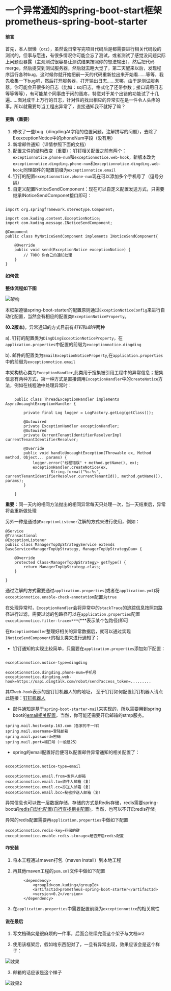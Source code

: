 # 一个异常通知的spring-boot-start框架 prometheus-spring-boot-starter




#### 前言

首先，本人很懒（orz），虽然说日常写完项目代码后是都需要进行相关代码段的测试的，但事与愿违，有很多情况你可能会忘了测试，或者测试了感觉没问题实际上问题没暴露（主观测试很容易让测试结果按照你的想法输出），然后把代码merge，然后提交到测试服务器，然后就去睡大觉了，第二天醒来以后，发现程序运行各种bug，这时候你就开始把前一天的代码重新拉出来开始看……等等，我先收集一下bug吧，然后打开服务器，打开输出日志……天哪，由于是测试服务器，你可能会开很多的日志（比如：sql日志，格式化了还带参数；接口调用日志等等等等），有可能某个同事由于闲的蛋疼，特意对于某个出错的功能试了十几遍……面对成千上万行的日志，针对性的找出相应的异常实在是一件令人头疼的事。所以就需要每当工程出异常了，直接通知我不就好了嘛？


#### 更新（重要）

1. 修改了一些bug（dingdingAt字段的位置问题，注解拼写的问题），去除了ExexceptionNotice中的phoneNum字段（没有用）
2. 新增邮件通知（详情参照下面的文档）
3. 配置文件的结构改变（重要）：钉钉相关配置之前有两个：``exceptionnotice.phone-num``和``exceptionnotice.web-hook``，新版本改为``exceptionnotice.dingding.phone-num``和``exceptionnotice.dingding.web-hook``;同理邮件的配置前缀为``exceptionnotice.email``
4. 钉钉的配置``exceptionnotice.phone-num``现在可以添加多个手机号了（逗号分隔）
5. 自定义配置NoticeSendComponent：现在可以自定义配置发送方式，只需要继承INoticeSendComponet接口即可：

```

import org.springframework.stereotype.Component;

import com.kuding.content.ExceptionNotice;
import com.kuding.message.INoticeSendComponent;

@Component
public class MyNoticeSendComponent implements INoticeSendComponent{

	@Override
	public void send(ExceptionNotice exceptionNotice) {
		// TODO 你自己的通知处理
	}	
}

```

#### 如何做


**整体流程如下图**

![架构](/src/main/resources/jiage.jpg)

本框架遵循spring-boot-starter的配置原则通过``ExceptionNoticeConfig``来进行自动化配置，当然会有相应的配置类``ExceptionNoticeProperty``。

**(0.2版本)**，异常通知的方式目前有*钉钉*和*邮件*两种

   a). 钉钉的配置类为``DingDingExceptionNoticeProperty``，在``application.properties``中配置的前缀为``exceptionnotice.dingding``
   
   b). 邮件的配置类为``EmailExceptionNoticeProperty``,在``application.properties``中的前缀为``exceptionnotice.email``

本架构核心类为``ExceptionHandler``,此类用于搜集被引用工程中的异常信息；搜集信息有两种方式，第一种方式是直接调用``ExceptionHandler``中的``createNotice``方法，例如在线程池中处理异常时：
 

```

	public class ThreadExceptionHandler implements AsyncUncaughtExceptionHandler {
	
		private final Log logger = LogFactory.getLog(getClass());
	
		@Autowired
		private ExceptionHandler exceptionHandler;
		@Autowired
		private CurrentTenantIdentifierResolverImpl currentTenantIdentifierResolver;
	
		@Override
		public void handleUncaughtException(Throwable ex, Method method, Object... params) {
			logger.error("线程错误" + method.getName(), ex);
			exceptionHandler.createNotice(ex,
					String.format("%s:%s", currentTenantIdentifierResolver.currentTenantId(), method.getName()), params);
		}
	
	}
   ```

**重要**：同一天内的相同方法抛出的相同异常每天只处理一次，当一天结束后，异常将会重新做处理

另外一种是通过``@ExceptionListener``注解的方式来进行使用，例如：

```
@Service
@Transactional
@ExceptionListener
public class ManagerTopUpStrategyService extends BaseService<ManagerTopUpStrategy, ManagerTopUpStrategyDao> {

	@Override
	protected Class<ManagerTopUpStrategy> getType() {
		return ManagerTopUpStrategy.class;
	}

}
```

通过注解的方式需要通过``application.properties``(或者在``application.yml``)将``exceptionnotice.enable-check-annotation``配置为`true`

在处理异常时，``ExceptionHandler``会将异常中的``stackTrace``的追踪信息按照包路径进行过滤，需要过滤的包路径可以在``application.properties``配置``exceptionnotice.filter-trace=***``(***表示某个包路径)即可

在``ExceptionHandler``整理好相关的异常数据后，就可以通过实现``INoticeSendComponent``的相关类来进行通知了；


   * 钉钉通知的实现比较简单，只需要在``application.properties``添加如下配置：
   
```

exceptionnotice.notice-type=dingding

exceptionnotice.dingding.phone-num=手机号
exceptionnotice.dingding.web-hook=https://oapi.dingtalk.com/robot/send?access_token=.........

```

其中``web-hook``表示的是钉钉机器人的的地址， 至于钉钉如何配置钉钉机器人请点此链接：[钉钉机器人](https://open-doc.dingtalk.com/docs/doc.htm?spm=a219a.7629140.0.0.21364a97PQbww2&treeId=257&articleId=105735&docType=1 "自定义机器人")



   * 邮件通知是基于``spring-boot-starter-mail``来实现的，所以需要用到spring boot的[email相关配置](https://docs.spring.io/spring-boot/docs/2.1.1.RELEASE/reference/htmlsingle/#boot-features-email "、email相关配置")，当然，你可能还需要开启邮箱的stmp服务。
   
```
spring.mail.host=smtp.163.com（各家的不一样）
spring.mail.username=登陆邮箱
spring.mail.password=密码
spring.mail.port=端口号（一般是25）

```

   * spring的email配置好后便可以配置邮件异常通知的相关配置了：
   
```

exceptionnotice.notice-type=email

exceptionnotice.email.from=发件人邮箱
exceptionnotice.email.to=收件人邮箱（复）
exceptionnotice.email.cc=抄送人邮箱（复）
exceptionnotice.email.bcc=秘密抄送人邮箱（复）

```


异常信息也可以做一层数据存储，存储的方式是Redis存储，redis需要spring-boot的[redis自动化配置(自行查找相关配置)](https://docs.spring.io/spring-boot/docs/2.1.1.RELEASE/reference/htmlsingle/#appendix)，当然，也可以不开启redis存储。

异常的redis配置需要再``application.properties``中做如下配置

```
exceptionnotice.redis-key=存储的键
exceptionnotice.enable-redis-storage=是否开启redis配置
```


#### 咋安装

1. 将本工程通过maven打包（maven install）到本地工程

2. 再其他maven工程的``pom.xml``文件中做如下配置

```
		<dependency>
			<groupId>com.kuding</groupId>
			<artifactId>prometheus-spring-boot-starter</artifactId>
			<version>0.2</version>
		</dependency>
```

3. 在``application.properties``中需要配置前缀为``exceptionnotice``的相关属性

#### 说在最后

1. 写文档确实是很麻烦的一件事，后面会继续完善这个架子与文档orz

2. 使用该框架后，假如啥东西配对了，一旦有异常出现，效果应该会是这个样子：

![效果](/src/main/resources/QQ图片20181207210829.png)

3. 邮箱的话应该是这个样子

![效果2](/src/main/resources/}PMKHZO1E3WJHU`9@C@BX8E.png)

